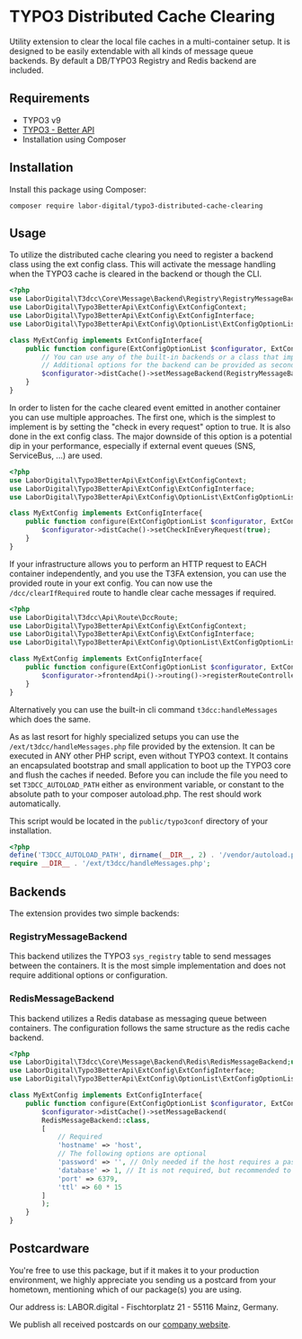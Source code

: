 # TYPO3 Distributed Cache Clearing

Utility extension to clear the local file caches in a multi-container setup. It is designed to be easily extendable
with all kinds of message queue backends. By default a DB/TYPO3 Registry and Redis backend are included.

## Requirements

- TYPO3 v9
- [TYPO3 - Better API](https://github.com/labor-digital/typo3-better-api)
- Installation using Composer

## Installation

Install this package using Composer:

```
composer require labor-digital/typo3-distributed-cache-clearing
```

## Usage

To utilize the distributed cache clearing you need to register a backend class using the ext config class.
This will activate the message handling when the TYPO3 cache is cleared in the backend or though the CLI.

```php
<?php
use LaborDigital\T3dcc\Core\Message\Backend\Registry\RegistryMessageBackend;
use LaborDigital\Typo3BetterApi\ExtConfig\ExtConfigContext;
use LaborDigital\Typo3BetterApi\ExtConfig\ExtConfigInterface;
use LaborDigital\Typo3BetterApi\ExtConfig\OptionList\ExtConfigOptionList;

class MyExtConfig implements ExtConfigInterface{
    public function configure(ExtConfigOptionList $configurator, ExtConfigContext $context){
        // You can use any of the built-in backends or a class that implements the MessageBackendInterface here.
        // Additional options for the backend can be provided as second parameter
        $configurator->distCache()->setMessageBackend(RegistryMessageBackend::class);
    }
}
```

In order to listen for the cache cleared event emitted in another container you can use multiple approaches.
The first one, which is the simplest to implement is by setting the "check in every request" option to true.
It is also done in the ext config class. The major downside of this option is a potential dip in your performance,
especially if external event queues (SNS, ServiceBus, ...) are used.

```php
<?php
use LaborDigital\Typo3BetterApi\ExtConfig\ExtConfigContext;
use LaborDigital\Typo3BetterApi\ExtConfig\ExtConfigInterface;
use LaborDigital\Typo3BetterApi\ExtConfig\OptionList\ExtConfigOptionList;

class MyExtConfig implements ExtConfigInterface{
    public function configure(ExtConfigOptionList $configurator, ExtConfigContext $context){
        $configurator->distCache()->setCheckInEveryRequest(true);
    }
}
```

If your infrastructure allows you to perform an HTTP request to EACH container independently,
and you use the T3FA extension, you can use the provided route in your ext config.
You can now use the `/dcc/clearIfRequired` route to handle clear cache messages if required.

```php
<?php
use LaborDigital\T3dcc\Api\Route\DccRoute;
use LaborDigital\Typo3BetterApi\ExtConfig\ExtConfigContext;
use LaborDigital\Typo3BetterApi\ExtConfig\ExtConfigInterface;
use LaborDigital\Typo3BetterApi\ExtConfig\OptionList\ExtConfigOptionList;

class MyExtConfig implements ExtConfigInterface{
    public function configure(ExtConfigOptionList $configurator, ExtConfigContext $context){
        $configurator->frontendApi()->routing()->registerRouteController(DccRoute::class);
    }
}
```

Alternatively you can use the built-in cli command `t3dcc:handleMessages` which does the same.

As as last resort for highly specialized setups you can use the `/ext/t3dcc/handleMessages.php`
file provided by the extension. It can be executed in ANY other PHP script, even without TYPO3 context.
It contains an encapsulated bootstrap and small application to boot up the TYPO3 core and flush the caches
if needed. Before you can include the file you need to set `T3DCC_AUTOLOAD_PATH` either as environment variable,
or constant to the absolute path to your composer autoload.php. The rest should work automatically.

This script would be located in the `public/typo3conf` directory of your installation.

```php
<?php
define('T3DCC_AUTOLOAD_PATH', dirname(__DIR__, 2) . '/vendor/autoload.php');
require __DIR__ . '/ext/t3dcc/handleMessages.php';
```

## Backends

The extension provides two simple backends:

### RegistryMessageBackend

This backend utilizes the TYPO3 `sys_registry` table to send messages between the containers.
It is the most simple implementation and does not require additional options or configuration.

### RedisMessageBackend

This backend utilizes a Redis database as messaging queue between containers.
The configuration follows the same structure as the redis cache backend.

```php
<?php
use LaborDigital\T3dcc\Core\Message\Backend\Redis\RedisMessageBackend;use LaborDigital\Typo3BetterApi\ExtConfig\ExtConfigContext;
use LaborDigital\Typo3BetterApi\ExtConfig\ExtConfigInterface;
use LaborDigital\Typo3BetterApi\ExtConfig\OptionList\ExtConfigOptionList;

class MyExtConfig implements ExtConfigInterface{
    public function configure(ExtConfigOptionList $configurator, ExtConfigContext $context){
        $configurator->distCache()->setMessageBackend(
        RedisMessageBackend::class,
        [
            // Required
            'hostname' => 'host',
            // The following options are optional
            'password' => '', // Only needed if the host requires a password
            'database' => 1, // It is not required, but recommended to set a database id here (Default: 1),
            'port' => 6379,
            'ttl' => 60 * 15
        ]
        );
    }
}
```

## Postcardware

You're free to use this package, but if it makes it to your production environment, we highly appreciate you sending us a postcard from your hometown,
mentioning which of our package(s) you are using.

Our address is: LABOR.digital - Fischtorplatz 21 - 55116 Mainz, Germany.

We publish all received postcards on our [company website](https://labor.digital).

